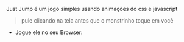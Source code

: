 Just Jump é um jogo simples usando animações do css e javascript

> pule clicando na tela antes que o monstrinho toque em você

* Jogue ele no seu Browser: 